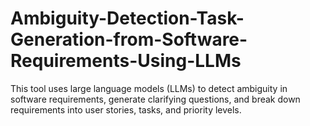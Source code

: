 # Ambiguity-Detection-Task-Generation-from-Software-Requirements-Using-LLMs
This tool uses large language models (LLMs) to detect ambiguity in software requirements, generate clarifying questions, and break down requirements into user stories, tasks, and priority levels.
